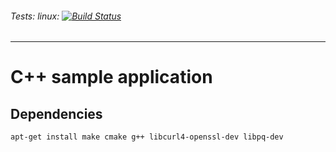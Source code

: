 ###### *Tests:* linux: [![Build Status](https://travis-ci.org/campisano/STSM.svg?branch=master "Linux build")](https://travis-ci.org/campisano/STSM)

---

# C++ sample application

## Dependencies

```apt-get install make cmake g++ libcurl4-openssl-dev libpq-dev```

